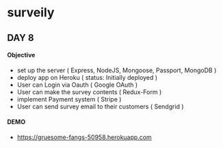 # surveily #

## DAY 8 ##

#### Objective ####
* set up the server ( Express, NodeJS, Mongoose, Passport, MongoDB )
* deploy app on Heroku ( status: Initially deployed )
* User can Login via Oauth ( Google OAuth )
* User can make the survey contents ( Redux-Form )
* implement Payment system ( Stripe )
* User can send survey email to their customers ( Sendgrid )

#### DEMO ####
* https://gruesome-fangs-50958.herokuapp.com





